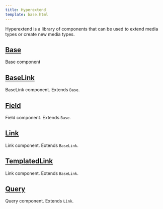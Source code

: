 ```yaml
---
title: Hyperextend
template: base.html
---
```


Hyperextend is a library of components that can be used to extend media types or create new media types.

## [Base](/extensions/hyperextend/base)

Base component

## [BaseLink](/extensions/hyperextend/baselink)

BaseLink component. Extends `Base`.

## [Field](/extensions/hyperextend/field)

Field component. Extends `Base`.

## [Link](/extensions/hyperextend/link)

Link component. Extends `BaseLink`.

## [TemplatedLink](/extensions/hyperextend/templatedlink)

Link component. Extends `BaseLink`.

## [Query](/extensions/hyperextend/query)

Query component. Extends `Link`.